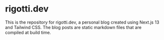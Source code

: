 # rigotti.dev

This is the repository for rigotti.dev, a personal blog created using Next.js 13 and Tailwind CSS. The blog posts are static markdown files that are compiled at build time.